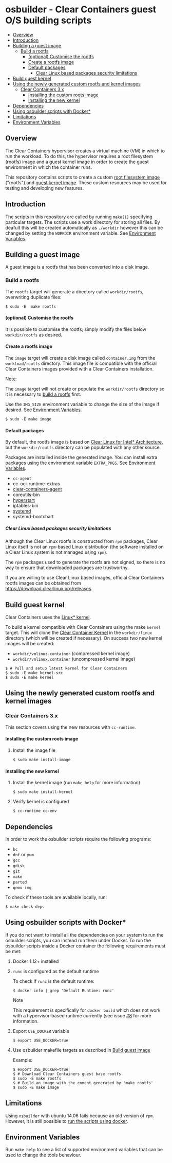 # osbuilder - Clear Containers guest O/S building scripts

* [Overview](#overview)
* [Introduction](#introduction)
* [Building a guest image](#building-a-guest-image)
    * [Build a rootfs](#build-a-rootfs)
      * [(optional) Customise the rootfs](#(optional)-customise-the-rootfs)
      * [Create a rootfs image](#create-a-rootfs-image)
      * [Default packages](#default-packages)
        * [Clear Linux based packages security limitations](#clear-linux-based-packages-security-limitations)
* [Build guest kernel](#build-guest-kernel)
* [Using the newly generated custom rootfs and kernel images](#using-the-newly-generated-custom-rootfs-and-kernel-images)
    * [Clear Containers 3.x](#clear-containers-3.x)
        * [Installing the custom roots image](#installing-the-custom-roots-image)
        * [Installing the new kernel](#installing-the-new-kernel)
* [Dependencies](#dependencies)
* [Using osbuilder scripts with Docker*](#using-osbuilder-scripts-with-docker)
* [Limitations](#limitations)
* [Environment Variables](#environment-variables)


## Overview

The Clear Containers hypervisor creates a virtual machine (VM) in which to run
the workload. To do this, the hypervisor requires a root filesystem (rootfs) image
and a guest kernel image in order to create the guest environment in
which the container runs.

This repository contains scripts to create a custom
[root filesystem image](https://github.com/clearcontainers/runtime/blob/master/docs/architecture/architecture.md#root-filesystem-image) ("rootfs") and [guest kernel image](https://github.com/clearcontainers/runtime/blob/master/docs/architecture/architecture.md#guest-kernel). These custom resources may be used for testing and developing new features.

## Introduction

The scripts in this repository are called by running `make(1)` specifying
particular targets. The scripts use a work directory for storing all files. By
deafult this will be created automatically as `./workdir` however this can be
changed by setting the `WORKDIR` environment variable. See [Environment Variables](#environment-variables).

## Building a guest image

A guest image is a rootfs that has been converted into a disk image.

### Build a rootfs

The `rootfs` target will generate a directory called `workdir/rootfs`,
overwriting duplicate files:

```
$ sudo -E  make rootfs
```

#### (optional) Customise the rootfs

It is possible to customise the rootfs; simply modify the files below
`workdir/rootfs` as desired.

#### Create a rootfs image

The `image` target will create a disk image called `container.img` from the `workload/rootfs` directory. This image file is compatible with the official Clear Containers images provided with a Clear Containers installation.

Note:

The `image` target will not create or populate the `workdir/rootfs` directory
so it is necessary to [build a rootfs](#build-a-rootfs) first.

Use the `IMG_SIZE` environment variable to change the size of the image if
desired. See [Environment Variables](#environment-variables).

```
$ sudo -E make image
```

#### Default packages

By default, the rootfs image is based on
[Clear Linux for Intel\* Architecture](https://clearlinux.org), but the `workdir/rootfs` directory can be
populated with any other source.

Packages are installed inside the generated image. You can install extra
packages using the environment variable `EXTRA_PKGS`.
See [Environment Variables](#environment-variables).

- `cc-agent`
- cc-oci-runtime-extras
- [clear-containers-agent]
- coreutils-bin
- [hyperstart]
- iptables-bin
- [systemd]
- systemd-bootchart

##### Clear Linux based packages security limitations

Although the Clear Linux rootfs is constructed from `rpm` packages, Clear
Linux itself is not an `rpm`-based Linux distribution (the software installed
on a Clear Linux system is not managed using `rpm`).

The `rpm` packages used to generate the rootfs are not signed, so there is no
way to ensure that downloaded packages are trustworthy.

If you are willing to use Clear Linux based images, official Clear Containers
rootfs images can be obtained from https://download.clearlinux.org/releases.

## Build guest kernel

Clear Containers uses the [Linux* kernel](https://www.kernel.org).

To build a kernel compatible with Clear Containers using the make `kernel` target. This
will clone the [Clear Container Kernel] in the `workdir/linux` directory
(which will be created if necessary). On success two new kernel images will be created:
  - `workdir/vmlinuz.container` (compressed kernel image)
  - `workdir/vmlinux.container` (uncompressed kernel image)


```
$ # Pull and setup latest kernel for Clear Containers
$ sudo -E make kernel-src
$ sudo -E make kernel
```

## Using the newly generated custom rootfs and kernel images

### Clear Containers 3.x

This section covers using the new resources with `cc-runtime`.

#### Installing the custom roots image

1. Install the image file
   ```
   $ sudo make install-image
   ```


#### Installing the new kernel

1. Install the kernel image (run `make help` for more information)
   ```
   $ sudo make install-kernel
   ```

1. Verify kernel is configured
   ```
   $ cc-runtime cc-env
   ```

## Dependencies

In order to work the osbuilder scripts require the following programs:

- `bc`
- `dnf` or `yum`
- `gcc`
- `gdisk`
- `git`
- `make`
- `parted`
- `qemu-img`

To check if these tools are available locally, run:

```
$ make check-deps
```

## Using osbuilder scripts with Docker*

If you do not want to install all the dependencies on your system to run
the osbuilder scripts, you can instead run them under Docker. To run the
osbuilder scripts inside a Docker container the following requirements must be
met:

1. Docker 1.12+ installed
 
2. `runc` is configured as the default runtime

   To check if `runc` is the default runtime:

   ```
   $ docker info | grep 'Default Runtime: runc'
   ```

   Note

   This requirement is specifically for `docker build` which does not work
   with a hypervisor-based runtime currently (see issue
   [\#8](https://github.com/clearcontainers/osbuilder/issues/8)
   for more information.

3. Export `USE_DOCKER` variable

   ```
   $ export USE_DOCKER=true
   ```
4. Use osbuilder makefile targets as described in [Build guest image](#Build-guest-image)

   Example:
   ```
   $ export USE_DOCKER=true
   $ # Download Clear Containers guest base rootfs
   $ sudo -E make rootfs
   $ # Build an image with the conent generated by 'make rootfs'
   $ sudo -E make image
   ```

## Limitations

Using `osbuilder` with ubuntu 14.06 fails because an old version of `rpm`.
However, it is still possible to [run the scripts using docker](#Using-osbuilder-scripts-with-docker).


## Environment Variables

Run `make help` to see a list of supported environment variables that can be
used to change the tools behaviour.

[systemd]: <https://www.freedesktop.org/wiki/Software/systemd/>

[hyperstart]: <https://github.com/clearcontainers/hyperstart>

[clear-containers-agent]: <https://github.com/clearcontainers/agent>

[Clear Container Kernel]: <https://github.com/clearcontainers/linux>
